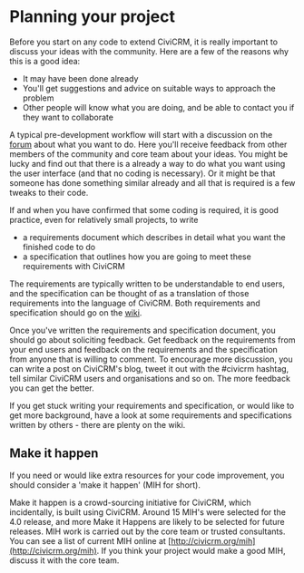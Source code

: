 # Planning your project

Before you start on any code to extend CiviCRM, it is really important
to discuss your ideas with the community. Here are a few of the reasons
why this is a good idea:

-   It may have been done already
-   You'll get suggestions and advice on suitable ways to approach the
    problem
-   Other people will know what you are doing, and be able to contact
    you if they want to collaborate

A typical pre-development workflow will start with a discussion on the
[forum](http://forum.civicrm.org/index.php/board,20.0.html) about what
you want to do. Here you'll receive feedback from other members of the
community and core team about your ideas. You might be lucky and find
out that there is a already a way to do what you want using the user
interface (and that no coding is necessary). Or it might be that someone
has done something similar already and all that is required is a few
tweaks to their code.

If and when you have confirmed that some coding is required, it is good
practice, even for relatively small projects, to write

-   a requirements document which describes in detail what you want the
    finished code to do
-   a specification that outlines how you are going to meet these
    requirements with CiviCRM

The requirements are typically written to be understandable to end
users, and the specification can be thought of as a translation of those
requirements into the language of CiviCRM. Both requirements and
specification should go on the
[wiki](http://wiki.civicrm.org/confluence/display/CRM/CiviCRM+Wiki).

Once you've written the requirements and specification document, you
should go about soliciting feedback.  Get feedback on the requirements
from your end users and feedback on the requirements and the
specification from anyone that is willing to comment. To encourage more
discussion, you can write a post on CiviCRM's blog, tweet it out with
the \#civicrm hashtag, tell similar CiviCRM users and organisations and
so on.  The more feedback you can get the better.

If you get stuck writing your requirements and specification, or would
like to get more background, have a look at some requirements and
specifications written by others - there are plenty on the wiki.

## Make it happen

If you need or would like extra resources for your code improvement, you
should consider a 'make it happen' (MIH for short).

Make it happen is a crowd-sourcing initiative for CiviCRM,
which incidentally, is built using CiviCRM.  Around 15 MIH's were
selected for the 4.0 release, and more Make it Happens are likely to be
selected for future releases.  MIH work is carried out by the core team
or trusted consultants.  You can see a list of current MIH online at
[http://civicrm.org/mih](http://civicrm.org/mih).  If you think your
project would make a good MIH, discuss it with the core team.
